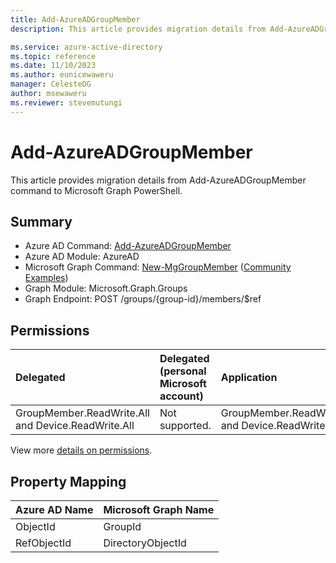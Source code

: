 ```yaml
---
title: Add-AzureADGroupMember
description: This article provides migration details from Add-AzureADGroupMember command to Microsoft Graph PowerShell.

ms.service: azure-active-directory
ms.topic: reference
ms.date: 11/10/2023
ms.author: eunicewaweru
manager: CelesteDG
author: msewaweru
ms.reviewer: stevemutungi
---
```


# Add-AzureADGroupMember

This article provides migration details from Add-AzureADGroupMember command to Microsoft Graph PowerShell.

## Summary

+ Azure AD Command: [Add-AzureADGroupMember](/powershell/module/azuread/add-azureadgroupmember)
+ Azure AD Module: AzureAD
+ Microsoft Graph Command: [New-MgGroupMember](/powershell/module/microsoft.graph.groups/new-mggroupmember) ([Community Examples](https://github.com/orgs/msgraph/discussions?discussions_q=New-MgGroupMember))
+ Graph Module: Microsoft.Graph.Groups
+ Graph Endpoint: POST /groups/{group-id}/members/$ref

## Permissions

|Delegated|Delegated (personal Microsoft account)|Application|
|:---|:---|:---|
|GroupMember.ReadWrite.All and Device.ReadWrite.All|Not supported.|GroupMember.ReadWrite.All and Device.ReadWrite.All.|

View more [details on permissions](/graph/api/group-post-members#permissions).

## Property Mapping

|Azure AD Name|Microsoft Graph Name|
|---|---|
|ObjectId|GroupId|
|RefObjectId|DirectoryObjectId|